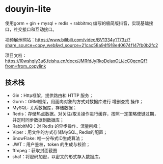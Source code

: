 # douyin-lite

使用gorm + gin + mysql + redis + rabbitmq 编写的极简版抖音，实现基础接口，社交接口和互动接口。

视频展示网站：https://www.bilibili.com/video/BV1334y1T73z/?share_source=copy_web&vd_source=21cac58a94f918e40674f147fb0b2fc2

项目文档：https://l0wshqly3u6.feishu.cn/docx/JMRfdJyRkoDelaxOLiJcC0qcnQf?from=from_copylink

## 技术栈

- Gin：Http框架，提供路由和 HTTP 服务；
- Gorm：ORM框架，用面向对象的方式对数据库进行 增删查找 操作；
- MySQL: 关系数据库，存储数据；
- Redis：存储热点数据。对关注/取关操作进行缓存，按照一定策略使键过期，并定时同步数据到数据库；
- RabbitMQ：对 Redis 的异步操作、流量削峰；
- Viper：用文件的方式存储MySQL, Redis的配置；
- SnowFlake: 唯一分布式ID生成算法；
- JWT：用户鉴权，token 的生成与校验；
- ffmpeg：获取封面截图
- sha1：将密码加密，以密文的形式存入数据库。
